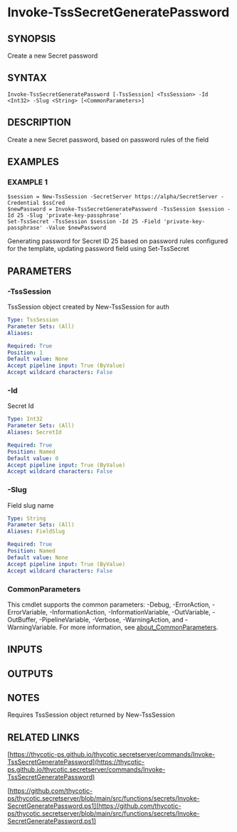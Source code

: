 # Invoke-TssSecretGeneratePassword

## SYNOPSIS
Create a new Secret password

## SYNTAX

```
Invoke-TssSecretGeneratePassword [-TssSession] <TssSession> -Id <Int32> -Slug <String> [<CommonParameters>]
```

## DESCRIPTION
Create a new Secret password, based on password rules of the field

## EXAMPLES

### EXAMPLE 1
```
$session = New-TssSession -SecretServer https://alpha/SecretServer -Credential $ssCred
$newPassword = Invoke-TssSecretGeneratePassword -TssSession $session -Id 25 -Slug 'private-key-passphrase'
Set-TssSecret -TssSession $session -Id 25 -Field 'private-key-passphrase' -Value $newPassword
```

Generating password for Secret ID 25 based on password rules configured for the template, updating password field using Set-TssSecret

## PARAMETERS

### -TssSession
TssSession object created by New-TssSession for auth

```yaml
Type: TssSession
Parameter Sets: (All)
Aliases:

Required: True
Position: 1
Default value: None
Accept pipeline input: True (ByValue)
Accept wildcard characters: False
```

### -Id
Secret Id

```yaml
Type: Int32
Parameter Sets: (All)
Aliases: SecretId

Required: True
Position: Named
Default value: 0
Accept pipeline input: True (ByValue)
Accept wildcard characters: False
```

### -Slug
Field slug name

```yaml
Type: String
Parameter Sets: (All)
Aliases: FieldSlug

Required: True
Position: Named
Default value: None
Accept pipeline input: True (ByValue)
Accept wildcard characters: False
```

### CommonParameters
This cmdlet supports the common parameters: -Debug, -ErrorAction, -ErrorVariable, -InformationAction, -InformationVariable, -OutVariable, -OutBuffer, -PipelineVariable, -Verbose, -WarningAction, and -WarningVariable. For more information, see [about_CommonParameters](http://go.microsoft.com/fwlink/?LinkID=113216).

## INPUTS

## OUTPUTS

## NOTES
Requires TssSession object returned by New-TssSession

## RELATED LINKS

[https://thycotic-ps.github.io/thycotic.secretserver/commands/Invoke-TssSecretGeneratePassword](https://thycotic-ps.github.io/thycotic.secretserver/commands/Invoke-TssSecretGeneratePassword)

[https://github.com/thycotic-ps/thycotic.secretserver/blob/main/src/functions/secrets/Invoke-SecretGeneratePassword.ps1](https://github.com/thycotic-ps/thycotic.secretserver/blob/main/src/functions/secrets/Invoke-SecretGeneratePassword.ps1)


